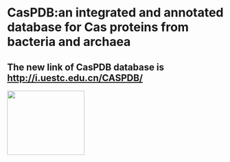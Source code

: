 # CasPDB:an integrated and annotated database for Cas proteins from bacteria and archaea

## The new link of CasPDB database  is http://i.uestc.edu.cn/CASPDB/

<img width="180" height="150" src="https://github.com/tangzhj/CasPDB/browser.png">